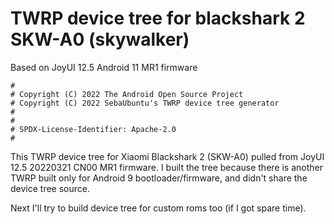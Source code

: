# TWRP device tree for blackshark 2 SKW-A0 (skywalker)
Based on JoyUI 12.5 Android 11 MR1 firmware
```
#
# Copyright (C) 2022 The Android Open Source Project
# Copyright (C) 2022 SebaUbuntu's TWRP device tree generator
# 
#
# SPDX-License-Identifier: Apache-2.0
#

```

This TWRP device tree for Xiaomi Blackshark 2 (SKW-A0) pulled from JoyUI 12.5 20220321 CN00 MR1 firmware. I built the tree because there is another TWRP built only for Android 9 bootloader/firmware, and didn't share the device tree source. 

Next I'll try to build device tree for custom roms too (if I got spare time).
